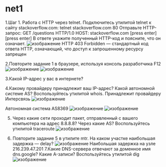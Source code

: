 # net1
1.Шаг 1. Работа c HTTP через telnet.
    Подключитесь утилитой telnet к сайту stackoverflow.com:
telnet stackoverflow.com 80
    Отправьте HTTP-запрос:
GET /questions HTTP/1.0
HOST: stackoverflow.com
[press enter]
[press enter]
В ответе укажите полученный HTTP-код и поясните, что он означает.
![изображение](https://github.com/Razbor/net1/assets/19568831/5717863e-7dc8-480a-8584-f34b5ef568e2)
HTTP 403 Forbidden — стандартный код ответа HTTP, означающий, что доступ к запрошенному ресурсу запрещен

2.Повторите задание 1 в браузере, используя консоль разработчика F12
![изображение](https://github.com/Razbor/net1/assets/19568831/8a7793d8-548a-44c7-b9b1-6bb851070f39)
![изображение](https://github.com/Razbor/net1/assets/19568831/c684bf50-25b6-4efe-8adb-aefb0025d451)

3.Какой IP-адрес у вас в интернете?


4.Какому провайдеру принадлежит ваш IP-адрес? Какой автономной системе AS? Воспользуйтесь утилитой whois.
Принадлежит провайдеру Интерсвязь
![изображение](https://github.com/Razbor/net1/assets/19568831/a31fcd4f-1042-4ecc-b7a3-10cde3d17840)

Автономная система  AS8369
![изображение](https://github.com/Razbor/net1/assets/19568831/5548e954-c529-4b88-9532-621e5b1244df)
![изображение](https://github.com/Razbor/net1/assets/19568831/2599d91a-9d05-4a28-ab25-8ffba297165f)

5. Через какие сети проходит пакет, отправленный с вашего компьютера на адрес 8.8.8.8? Через какие AS? Воспользуйтесь утилитой traceroute
![изображение](https://github.com/Razbor/net1/assets/19568831/e984d8e1-7e72-4005-be95-61be8f53c70f)

6. Повторите задание 5 в утилите mtr. На каком участке наибольшая задержка — delay?
![изображение](https://github.com/Razbor/net1/assets/19568831/de47e869-436f-41f6-8fe5-253e3e0c4aa7)
Наибольшая задержка на узле 216.239.47.201
7.Какие DNS-сервера отвечают за доменное имя dns.google? Какие A-записи? Воспользуйтесь утилитой dig
![изображение](https://github.com/Razbor/net1/assets/19568831/1c6303c1-5738-4e35-bde2-fe459ce17557)


